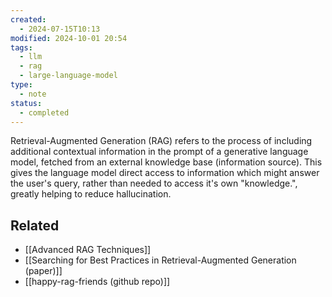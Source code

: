 ```yaml
---
created:
  - 2024-07-15T10:13
modified: 2024-10-01 20:54
tags:
  - llm
  - rag
  - large-language-model
type:
  - note
status:
  - completed
---
```

Retrieval-Augmented Generation (RAG) refers to the process of including additional contextual information in the prompt of a generative language model, fetched from an external knowledge base (information source). This gives the language model direct access to information which might answer the user's query, rather than needed to access it's own "knowledge.", greatly helping to reduce hallucination.
## Related
* [[Advanced RAG Techniques]]
* [[Searching for Best Practices in Retrieval-Augmented Generation (paper)]]
* [[happy-rag-friends (github repo)]]